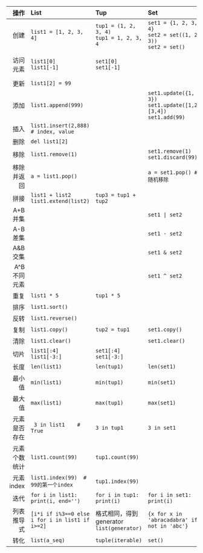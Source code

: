 操作|List|Tup|Set|Dict
--:|:--|:--|:--|---
创建|`list1 = [1, 2, 3, 4]`|`tup1 = (1, 2, 3, 4)`<br />`tup1 = 1, 2, 3, 4`|`set1 = {1, 2, 3, 4}`<br />`set2 = set((1, 2, 3))`<br />`set2 = set()`|`dict1 = {'name':'bob','age':19}`<br />`dict2 = {}`
访问元素|`list1[0]` <br />`list1[-1]`|`set1[0]` <br />`set1[-1]`||`dict1['name']`<br />`dict1.items()`<br />`dict1.keys()`<br />`dict1.values()`
更新|`list1[2] = 99`|||`dict1['age']=22`
添加|`list1.append(999)`||`set1.update({1, 3})`<br />`set1.update([1,2],[3,4])`<br />`set1.add(99)`|`dict1['school']='CUFE'`
插入|`list1.insert(2,888)  # index, value`||||
删除|`del list1[2]`|||
移除|`list1.remove(1)`||`set1.remove(1)`<br />`set1.discard(99)`|
移除并返回|`a = list1.pop()`||`a = set1.pop() # 随机移除`|`a_value = dict1.pop('age')`
拼接|`list1 + list2` <br /> `list1.extend(list2)`|`tup3 = tup1 + tup2`||`dict1.update(dict2)`
A+B并集|||`set1 \| set2`|
A-B差集|||`set1 - set2`|
A&B交集|||`set1 & set2`|
A^B不同元素|||`set1 ^ set2`|s
重复|`list1 * 5`|`tup1 * 5`||
排序|`list1.sort()`|||
反转|`list1.reverse()`|||
复制|`list1.copy()`|`tup2 = tup1`|`set1.copy()`|`dict1.copy()`
清除|`list1.clear()`||`set1.clear()`|`dict1.clear()`
切片|`list1[:4]` <br /> `list1[-3:]`|`set1[:4]` <br /> `set1[-3:]`||
长度|`len(list1)`|`len(tup1)`|`len(set1)`|`len(dict1)`
最小值|`min(list1)`|`min(tup1)`|`min(set1)`|`min(dicst1)`
最大值|`max(list1)`|`max(tup1)`|`max(set1)`|`max(dicst1)`
元素是否存在|` 3 in list1    # True`|`3 in tup1`|`3 in set1`|`key in dict1`
元素个数统计|`list1.count(99)`|`tup1.count(99)`||
元素index|`list1.index(99)  # 99的第一个index`|`tup1.index(99)`||
迭代|`for i in list1: print(i, end='')`|`for i in tup1: print(i)`|`for i in set1: print(i)`|`for i in dict1: print(i)  # keys`
列表推导式|`[i*i if i%3==0 else i for i in list1 if i>=2]`|格式相同，得到generator <br />`list(generator)`|`{x for x in 'abracadabra' if x not in 'abc'}`|`{i: i*3 for i in range(5)}`<br />`{i: j for i, j in zip(tup1, tup2)}`
    转化|`list(a_seq)`|`tuple(iterable)`|`set()`|Dict